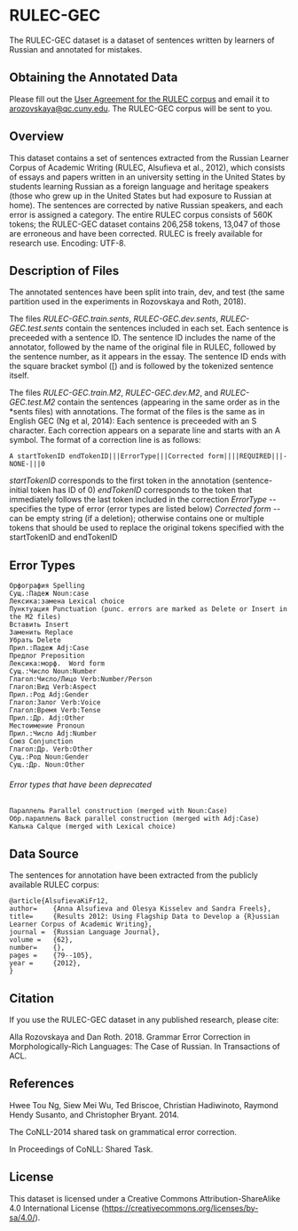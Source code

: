 # RULEC-GEC

The RULEC-GEC dataset is a dataset of sentences written by learners of Russian and annotated for mistakes. 

## Obtaining the Annotated Data

Please fill out the [User Agreement for the RULEC corpus](https://github.com/arozovskaya/RULEC-GEC/blob/master/RULEC%20User%20Agreement%20copy.doc) and email it to arozovskaya@qc.cuny.edu. The RULEC-GEC corpus will be sent to you. 

## Overview 

This dataset contains a set of sentences extracted from the Russian Learner Corpus of Academic Writing (RULEC, Alsufieva et al., 2012), which consists of essays and papers written in an university setting in the United States by students learning Russian as a foreign language and heritage speakers (those who grew up in the United States but had exposure to Russian at home). The sentences are corrected by native Russian speakers, and each error is assigned a category. The entire RULEC corpus consists of 560K tokens; the RULEC-GEC dataset contains 206,258 tokens, 13,047 of those are erroneous and have been corrected. RULEC is freely available for research use. Encoding: UTF-8.

## Description of Files 
The annotated sentences have been split into train, dev, and test (the same partition used in the experiments in Rozovskaya and Roth, 2018). 

The files  *RULEC-GEC.train.sents*, *RULEC-GEC.dev.sents*, *RULEC-GEC.test.sents* contain the sentences included in each set. Each sentence is preceeded with a sentence ID. The sentence ID includes the name of the annotator, followed by the name of the original file in RULEC, followed by the sentence number, as it appears in the essay. The sentence ID ends with the square bracket symbol (\[) and is followed by the tokenized sentence itself.

The files *RULEC-GEC.train.M2*, *RULEC-GEC.dev.M2*, and *RULEC-GEC.test.M2* contain the sentences (appearing in the same order as in the *sents files) with annotations. The format of the files is the same as in English GEC (Ng et al, 2014):
Each sentence is preceeded with an S character. Each correction appears on a separate line and starts with an A symbol. The format of a correction line is as follows:

```
A startTokenID endTokenID|||ErrorType|||Corrected form||||REQUIRED|||-NONE-|||0
```
*startTokenID* corresponds to the first token in the annotation (sentence-initial token has ID of 0)
*endTokenID* corresponds to the token that immediately follows the last token included in the correction
*ErrorType* -- specifies the type of error (error types are listed below)
*Corrected form* -- can be empty string (if a deletion); otherwise contains one or multiple tokens that should be used to replace the original tokens specified with the startTokenID and endTokenID

## Error Types 
```
Орфография Spelling
Сущ.:Падеж Noun:case
Лексика:замена Lexical choice
Пунктуация Punctuation (punc. errors are marked as Delete or Insert in the M2 files)
Вставить Insert
Заменить Replace
Убрать Delete
Прил.:Падеж Adj:Case
Предлог Preposition
Лексика:морф.  Word form
Сущ.:Число Noun:Number
Глагол:Число/Лицо Verb:Number/Person
Глагол:Вид Verb:Aspect
Прил.:Род Adj:Gender
Глагол:Залог Verb:Voice
Глагол:Время Verb:Tense
Прил.:Др. Adj:Other
Местоимение Pronoun
Прил.:Число Adj:Number
Союз Conjunction
Глагол:Др. Verb:Other
Сущ.:Род Noun:Gender
Сущ.:Др. Noun:Other
```
###### Error types that have been deprecated ######
```
Параллель Parallel construction (merged with Noun:Case)
Обр.параллель Back parallel construction (merged with Adj:Case)
Калька Calque (merged with Lexical choice)
```

## Data Source 

The sentences for annotation have been extracted from the publicly available RULEC corpus:

```
@article{AlsufievaKiFr12,
author=    {Anna Alsufieva and Olesya Kisselev and Sandra Freels},
title=     {Results 2012: Using Flagship Data to Develop a {R}ussian Learner Corpus of Academic Writing},
journal =  {Russian Language Journal},
volume =   {62},
number=    {},
pages =    {79--105},
year =     {2012},
}
```

## Citation 

If you use the RULEC-GEC dataset in any published research, please cite:

Alla Rozovskaya and Dan Roth. 2018.
Grammar Error Correction in Morphologically-Rich Languages: The Case of Russian.
In Transactions of ACL.

## References 
Hwee Tou Ng, Siew Mei Wu, Ted Briscoe, Christian Hadiwinoto, Raymond Hendy Susanto, and Christopher Bryant. 2014. 

The CoNLL-2014 shared task on grammatical error correction. 

In Proceedings of CoNLL: Shared Task.

## License 

This dataset is licensed under a Creative Commons Attribution-ShareAlike 4.0 International License (https://creativecommons.org/licenses/by-sa/4.0/).


